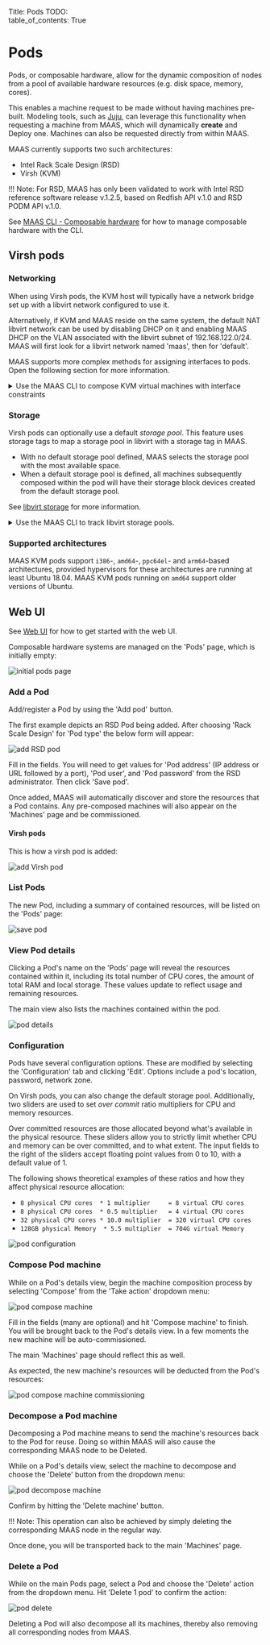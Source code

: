 Title: Pods
TODO:  
table_of_contents: True


# Pods

Pods, or composable hardware, allow for the dynamic composition of nodes from a pool
of available hardware resources (e.g. disk space, memory, cores).

This enables a machine request to be made without having machines pre-built.
Modeling tools, such as [Juju][about-juju], can leverage this functionality
when requesting a machine from MAAS, which will dynamically **create** and
Deploy one. Machines can also be requested directly from within MAAS.

MAAS currently supports two such architectures:

- Intel Rack Scale Design (RSD)
- Virsh (KVM)

!!! Note:
    For RSD, MAAS has only been validated to work with Intel RSD reference
    software release v.1.2.5, based on Redfish API v.1.0 and RSD PODM API v.1.0.

See [MAAS CLI - Composable hardware][cli-comp-hw] for how to manage composable
hardware with the CLI.

## Virsh pods

### Networking

When using Virsh pods, the KVM host will typically have a network bridge set up with
a libvirt network configured to use it.

Alternatively, if KVM and MAAS reside on the same system, the default NAT
libvirt network can be used by disabling DHCP on it and enabling MAAS DHCP on
the VLAN associated with the libvirt subnet of 192.168.122.0/24. MAAS will
first look for a libvirt network named 'maas', then for 'default'.

MAAS supports more complex methods for assigning interfaces to pods. Open the
following section for more information.

<details>

<summary>Use the MAAS CLI to compose KVM virtual machines with interface
constraints</summary>

&nbsp;

Using the CLI and the `interfaces` constraint, you can compose virtual machines
with interfaces, allowing the selection of pod NICs. The `interfaces` constraint
is available in the [`machines allocate`][api-allocate] or [`pod
compose`][api-compose] endpoints.

If you don't specify an `interfaces` constraint, MAAS maintains backward
compatibility by checking for a `maas` network, then a `default` network to
which to connect the virtual machine.

If you specify an `interfaces` constraint, MAAS creates a `bridge` or `macvlan`
attachment to the networks that match the given constraint. MAAS prefers `bridge`
interface attachments when possible, since this typically results in successful
communication.

#### Interface constraint examples

Consider the following interfaces constraint:

```
interfaces=eth0:space=maas,eth1:space=storage
```

Assuming the pod is deployed on a machine or controller with access to the
`maas` and `storage` [spaces][spaces], MAAS will create an `eth0` interface
bound to the `maas` space and an `eth1` interface bound to the `storage` space.

Another example tells MAAS to assign unallocated IP addresses:

```
interfaces=eth0:ip=192.168.0.42
```

MAAS automatically converts the `ip` constraint to a VLAN constraint (for the
VLAN where its subnet can be found) and assigns the IP address to the
newly-composed machine upon allocation.

See the [MAAS API documentation][api-allocate] for a list of all constraint
keys.

</details>

### Storage

Virsh pods can optionally use a default *storage pool*. This feature uses
storage tags to map a storage pool in libvirt with a storage tag in MAAS.

- With no default storage pool defined, MAAS selects the storage pool with the
  most available space.
- When a default storage pool is defined, all machines subsequently composed
  within the pod will have their storage block devices created from the default
  storage pool.

See [libvirt storage][about-libvirt-storage] for more information.

<details>
<summary>Use the MAAS CLI to track libvirt storage pools.</summary>

&nbsp;

Retrieve pod storage pool information with the following command:

```
maas $PROFILE pod read $POD_ID
```

Where `$PROFILE` is your MAAS login id and `$POD_ID` is the integer ID of your
pod. The output contains a list of storage pools associated with your pod and
contains usage information.

Example:

```
Success.
Machine-readable output follows:
{
    "used": {
        "cores": 50,
        "memory": 31744,
        "local_storage": 63110426112
    },
    "name": "more-toad",
    "id": 5,
    "available": {
        "cores": 5,
        "memory": 4096,
        "local_storage": 153199988295
    },
    "architectures": [],
    "cpu_over_commit_ratio": 1.0,
    "storage_pools": [
        {
            "id": "pool_id-zvPk9C",
            "name": "name-m0M4ZR",
            "type": "lvm",
            "path": "/var/lib/name-m0M4ZR",
            "total": 47222731890,
            "used": 17226931712,
            "available": 29995800178,
            "default": true
        },
        {
            "id": "pool_id-qF87Ps",
            "name": "name-ZMaIta",
            "type": "lvm",
            "path": "/var/lib/name-ZMaIta",
            "total": 98566956569,
            "used": 15466229760,
            "available": 83100726809,
            "default": false
        },
        {
            "id": "pool_id-a6lyw5",
            "name": "name-RmDPfs",
            "type": "lvm",
            "path": "/var/lib/name-RmDPfs",
            "total": 70520725948,
            "used": 30417264640,
            "available": 40103461308,
            "default": false
        }
    ],
    "total": {
        "cores": 55,
        "memory": 35840,
        "local_storage": 216310414407
    },
    "tags": [],
    "type": "virsh",
    "memory_over_commit_ratio": 1.0,
    "pool": {
        "name": "default",
        "description": "Default pool",
        "id": 0,
        "resource_uri": "/MAAS/api/2.0/resourcepool/0/"
    },
    "zone": {
        "name": "default",
        "description": "",
        "id": 1,
        "resource_uri": "/MAAS/api/2.0/zones/default/"
    },
    "capabilities": [
        "dynamic_local_storage",
        "composable"
    ],
    "host": {
        "system_id": null,
        "__incomplete__": true
    },
    "default_macvlan_mode": null,
    "resource_uri": "/MAAS/api/2.0/pods/5/"
}
```

</details>

### Supported architectures

MAAS KVM pods support `i386`-, `amd64`-, `ppc64el`- and `arm64`-based
architectures, provided hypervisors for these architectures are running at least
Ubuntu 18.04.  MAAS KVM pods running on `amd64` support older versions of
Ubuntu.

## Web UI

See [Web UI][webui] for how to get started with the web UI.

Composable hardware systems are managed on the 'Pods' page, which is initially
empty:

![initial pods page][img__pod-initial-page]


### Add a Pod

Add/register a Pod by using the 'Add pod' button.

The first example depicts an RSD Pod being added. After choosing 'Rack Scale
Design' for 'Pod type' the below form will appear:

![add RSD pod][img__pod-add-rsd]

Fill in the fields. You will need to get values for 'Pod address' (IP address
or URL followed by a port), 'Pod user', and 'Pod password' from the RSD
administrator. Then click 'Save pod'.

Once added, MAAS will automatically discover and store the resources that a
Pod contains. Any pre-composed machines will also appear on the 'Machines' page
and be commissioned. 

#### Virsh pods

This is how a virsh pod is added:

![add Virsh pod][img__pod-add-virsh]


### List Pods

The new Pod, including a summary of contained resources, will be listed on the
'Pods' page:

![save pod][img__pod-list]

### View Pod details

Clicking a Pod's name on the 'Pods' page will reveal the resources contained
within it, including its total number of CPU cores, the amount of total RAM and
local storage. These values update to reflect usage and remaining resources.

The main view also lists the machines contained within the pod.

![pod details][img__pod-details]

### Configuration

Pods have several configuration options. These are modified by selecting the
'Configuration' tab and clicking 'Edit'. Options include a pod's location,
password, network zone.

On Virsh pods, you can also change the default storage pool. Additionally, two
sliders are used to set *over commit* ratio multipliers for CPU and memory
resources.

Over committed resources are those allocated beyond what's available in the
physical resource. These sliders allow you to strictly limit whether CPU and
memory can be over committed, and to what extent. The input fields to the right
of the sliders accept floating point values from 0 to 10, with a default value
of 1.

The following shows theoretical examples of these ratios and how they affect
physical resource allocation:

- `8 physical CPU cores  * 1 multiplier     = 8 virtual CPU cores`
- `8 physical CPU cores  * 0.5 multiplier   = 4 virtual CPU cores`
- `32 physical CPU cores * 10.0 multiplier  = 320 virtual CPU cores`
- `128GB physical Memory  * 5.5 multiplier  = 704G virtual Memory`

![pod configuration][img__pod-compose-config]

### Compose Pod machine

While on a Pod's details view, begin the machine composition process by
selecting 'Compose' from the 'Take action' dropdown menu:

![pod compose machine][img__pod-compose-machine]

Fill in the fields (many are optional) and hit 'Compose machine' to finish. You
will be brought back to the Pod's details view. In a few moments the new
machine will be auto-commissioned.

The main 'Machines' page should reflect this as well.

As expected, the new machine's resources will be deducted from the Pod's
resources:

![pod compose machine commissioning][img__pod-compose-machine-commissioning]

### Decompose a Pod machine

Decomposing a Pod machine means to send the machine's resources back to the Pod
for reuse. Doing so within MAAS will also cause the corresponding MAAS node to
be Deleted.

While on a Pod's details view, select the machine to decompose and choose the
'Delete' button from the dropdown menu:

![pod decompose machine][img__pod-decompose-machine]

Confirm by hitting the 'Delete machine' button.

!!! Note:
    This operation can also be achieved by simply deleting the corresponding
    MAAS node in the regular way.

Once done, you will be transported back to the main 'Machines' page.

### Delete a Pod

While on the main Pods page, select a Pod and choose the 'Delete' action from
the dropdown menu. Hit 'Delete 1 pod' to confirm the action:

![pod delete][img__pod-delete]

Deleting a Pod will also decompose all its machines, thereby also removing all
corresponding nodes from MAAS.


<!-- LINKS -->

[api-allocate]: api.md#post-maasapi20machines-opallocate
[api-compose]: api.md#post-maasapi20podsid-opcompose
[spaces]: intro-concepts.md#spaces
[cli-comp-hw]: manage-cli-comp-hw.md
[about-juju]: https://jujucharms.com/docs/stable/about-juju
[webui]: installconfig-webui.md
[launchpad-bug-1688066]: https://bugs.launchpad.net/maas/+bug/1688066
[virsh-pods]: nodes-comp-virsh.md
[about-libvirt-storage]: https://libvirt.org/storage.html

[img__pod-initial-page]: ../media/nodes-comp-hw__2.4_pod-initial-page.png
[img__pod-add-rsd]: ../media/nodes-comp-hw__2.4_pod-add-rsd.png
[img__pod-add-virsh]: ../media/nodes-comp-hw__2.4_pod-add-virsh.png
[img__pod-list]: ../media/nodes-comp-hw__2.4_pod-list.png
[img__pod-details]: ../media/nodes-comp-hw__2.4_pod-details.png
[img__pod-compose-config]: ../media/nodes-comp-hw__2.4_pod-compose-config.png
[img__pod-compose-machine]: ../media/nodes-comp-hw__2.4_pod-compose-machine.png
[img__pod-compose-machine-commissioning]: ../media/nodes-comp-hw__2.4_pod-compose-machine-commissioning.png
[img__pod-decompose-machine]: ../media/nodes-comp-hw__2.4_pod-decompose-machine.png
[img__pod-delete]: ../media/nodes-comp-hw__2.4_pod-delete.png
